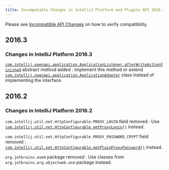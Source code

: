 ```yaml
---
title: Incompatible Changes in IntelliJ Platform and Plugins API 2016.*
---
```

<!-- Copyright 2000-2020 JetBrains s.r.o. and other contributors. Use of this source code is governed by the Apache 2.0 license that can be found in the LICENSE file. -->

<!--
See the note on how to document new problems on the main page reference_guide/api_changes_list.md
-->

Please see [Incompatible API Changes](/reference_guide/api_changes_list.md) on how to verify compatibility.

## 2016.3

### Changes in IntelliJ Platform 2016.3

[`com.intellij.openapi.application.ApplicationListener.afterWriteActionFinished`](upsource:///platform/core-api/src/com/intellij/openapi/application/ApplicationListener.java?nav=1481:1505:focused&line=45) abstract method added
: Implement this method or extend [`com.intellij.openapi.application.ApplicationAdapter`](upsource:////platform/core-api/src/com/intellij/openapi/application/ApplicationAdapter.java) class instead of implementing the interface.


## 2016.2

### Changes in IntelliJ Platform 2016.2

`com.intellij.util.net.HttpConfigurable.PROXY_LOGIN` field removed
: Use [`com.intellij.util.net.HttpConfigurable.getProxyLogin()`](upsource:///platform/platform-api/src/com/intellij/util/net/HttpConfigurable.java) instead.

`com.intellij.util.net.HttpConfigurable.PROXY_PASSWORD_CRYPT` field removed
: [`com.intellij.util.net.HttpConfigurable.getPlainProxyPassword()`](upsource:///platform/platform-api/src/com/intellij/util/net/HttpConfigurable.java) instead.

`org.jetbrains.asm4` package removed
: Use classes from `org.jetbrains.org.objectweb.asm` package instead.
